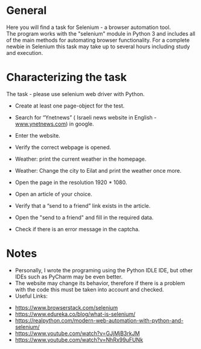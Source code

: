 # General
Here you will find a task for Selenium - a browser automation tool.  
The program works with the "selenium" module in Python 3 and includes all of the main methods for automating browser functionality.
For a complete newbie in Selenium this task may take up to several hours including study and execution.  
  
  
# Characterizing the task
The task - please use selenium web driver with Python.

- Create at least one page-object for the test.

* Search for “Ynetnews” ( Israeli news website in English - www.ynetnews.com) in google.

* Enter the website.

* Verify the correct webpage is opened.

* Weather: print the current weather in the homepage.

* Weather: Change the city to Eilat and print the weather once more.

* Open the page in the resolution 1920 * 1080.

* Open an article of your choice.

* Verify that a “send to a friend” link exists in the article.

* Open the "send to a friend" and fill in the required data.

* Check if there is an error message in the captcha.


# Notes
* Personally, I wrote the programing using the Python IDLE IDE, but other IDEs such as PyCharm may be even better.  
* The website may change its behavior, therefore if there is a problem with the code this must be taken into account and checked.  
* Useful Links:  
- https://www.browserstack.com/selenium
- https://www.edureka.co/blog/what-is-selenium/
- https://realpython.com/modern-web-automation-with-python-and-selenium/
- https://www.youtube.com/watch?v=GJjMjB3rkJM
- https://www.youtube.com/watch?v=NhRx99uFUNk
